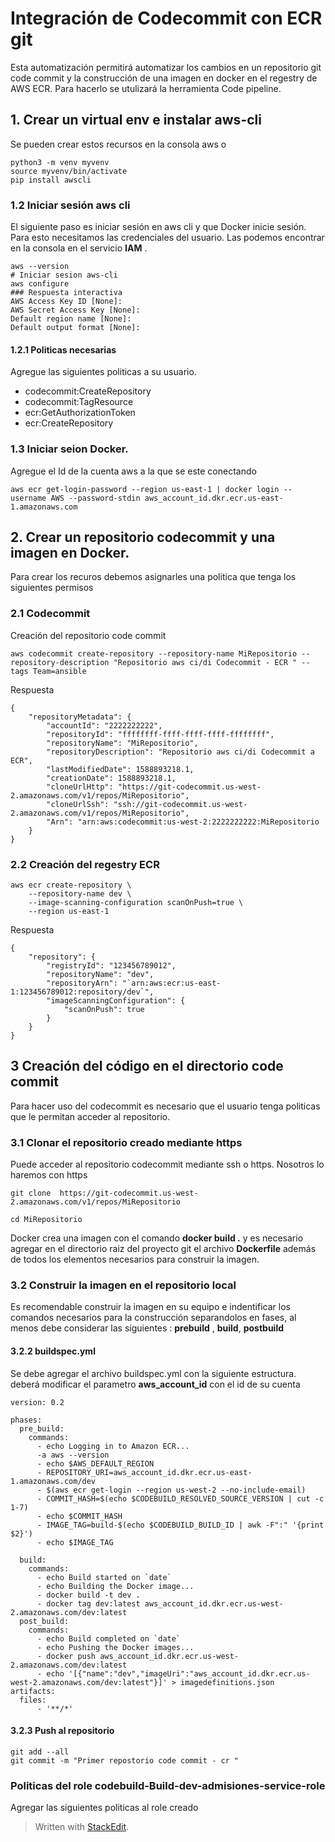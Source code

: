 

# Integración de Codecommit con ECR git

Esta automatización permitirá automatizar los cambios en un repositorio  git code commit y la construcción de una imagen en docker en el regestry de AWS ECR. Para hacerlo se utulizará la herramienta Code pipeline.

##  1. Crear un virtual env e instalar aws-cli 
Se pueden crear estos recursos en la consola aws o 

```
python3 -m venv myvenv
source myvenv/bin/activate
pip install awscli

```
### 1.2 Iniciar sesión aws cli

El siguiente paso es iniciar sesión en aws cli y que Docker inicie sesión. 
Para esto necesitamos las credenciales del usuario. Las podemos encontrar en la consola en el servicio **IAM** .  
```
aws --version
# Iniciar sesion aws-cli
aws configure 
### Respuesta interactiva
AWS Access Key ID [None]: 
AWS Secret Access Key [None]: 
Default region name [None]: 
Default output format [None]:
```

####  1.2.1 Politicas necesarias
Agregue las siguientes politicas a su usuario. 

- codecommit:CreateRepository 
- codecommit:TagResource 
-  ecr:GetAuthorizationToken
- ecr:CreateRepository

### 1.3 Iniciar seion  Docker.

Agregue el Id de la cuenta aws a la que se este conectando
```
aws ecr get-login-password --region us-east-1 | docker login --username AWS --password-stdin aws_account_id.dkr.ecr.us-east-1.amazonaws.com
```
## 2. Crear un repositorio codecommit y una imagen en Docker.

Para crear los recuros debemos asignarles una politica que tenga los siguientes permisos

### 2.1 Codecommit

Creación del repositorio code commit 
```
aws codecommit create-repository --repository-name MiRepositorio --repository-description "Repositorio aws ci/di Codecommit - ECR " --tags Team=ansible
```

Respuesta
``` 
{
    "repositoryMetadata": {
        "accountId": "2222222222",
        "repositoryId": "ffffffff-ffff-ffff-ffff-ffffffff",
        "repositoryName": "MiRepositorio",
        "repositoryDescription": "Repositorio aws ci/di Codecommit a ECR",
        "lastModifiedDate": 1588893218.1,
        "creationDate": 1588893218.1,
        "cloneUrlHttp": "https://git-codecommit.us-west-2.amazonaws.com/v1/repos/MiRepositorio",
        "cloneUrlSsh": "ssh://git-codecommit.us-west-2.amazonaws.com/v1/repos/MiRepositorio",
        "Arn": "arn:aws:codecommit:us-west-2:2222222222:MiRepositorio
    }
}
```

### 2.2 Creación del regestry ECR
```
aws ecr create-repository \
    --repository-name dev \
    --image-scanning-configuration scanOnPush=true \
    --region us-east-1
```
Respuesta 
```
{
    "repository": {
        "registryId": "123456789012",
        "repositoryName": "dev",
        "repositoryArn": "`arn:aws:ecr:us-east-1:123456789012:repository/dev`",
        "imageScanningConfiguration": {
            "scanOnPush": true
        }
    }
}
```
## 3 Creación del código en el directorio code commit 
Para hacer uso del codecommit es necesario que el usuario tenga politicas que le permitan acceder al repositorio. 
### 3.1 Clonar el repositorio creado mediante https
Puede acceder al repositorio codecommit mediante ssh o https. Nosotros lo haremos con https

```
git clone  https://git-codecommit.us-west-2.amazonaws.com/v1/repos/MiRepositorio

cd MiRepositorio
``` 

Docker crea una imagen con el comando **docker build .** y es  necesario agregar en el directorio raiz del proyecto git  el archivo **Dockerfile** además de todos los elementos necesarios para construir la imagen.

###  3.2 Construir la imagen en el repositorio local 
 Es recomendable construir la imagen en su equipo e indentificar los comandos necesarios para la construcción separandolos en fases, al menos debe considerar las siguientes : **prebuild** , **build**, **postbuild** 
#### 3.2.2 buildspec.yml
Se debe agregar el archivo buildspec.yml con la siguiente estructura. deberá modificar el parametro **aws_account_id** con el id de su cuenta
```
version: 0.2

phases:
  pre_build:
    commands:
      - echo Logging in to Amazon ECR...
      -a aws --version
      - echo $AWS_DEFAULT_REGION
      - REPOSITORY_URI=aws_account_id.dkr.ecr.us-east-1.amazonaws.com/dev
      - $(aws ecr get-login --region us-west-2 --no-include-email)
      - COMMIT_HASH=$(echo $CODEBUILD_RESOLVED_SOURCE_VERSION | cut -c 1-7)
      - echo $COMMIT_HASH
      - IMAGE_TAG=build-$(echo $CODEBUILD_BUILD_ID | awk -F":" '{print $2}')
      - echo $IMAGE_TAG

  build:
    commands:
      - echo Build started on `date`
      - echo Building the Docker image...
      - docker build -t dev .
      - docker tag dev:latest aws_account_id.dkr.ecr.us-west-2.amazonaws.com/dev:latest
  post_build:
    commands:
      - echo Build completed on `date`
      - echo Pushing the Docker images...
      - docker push aws_account_id.dkr.ecr.us-west-2.amazonaws.com/dev:latest
      - echo '[{"name":"dev","imageUri":"aws_account_id.dkr.ecr.us-west-2.amazonaws.com/dev:latest"}]' > imagedefinitions.json
artifacts:
  files:
      - '**/*'
```
#### 3.2.3 Push al repositorio
```
git add --all
git commit -m "Primer repostorio code commit - cr "
```
### Politicas del role codebuild-Build-dev-admisiones-service-role
Agregar las siguientes politicas al role creado 

> Written with [StackEdit](https://stackedit.io/).
<!--stackedit_data:
eyJoaXN0b3J5IjpbLTIxMDQ0OTMxMzYsLTIxMzkwNzA2NzIsLT
IwNDEyNzExNzQsLTE0NDMyODQxNzcsNzc5OTUxOTgzLC0xOTA2
NDM1Nzg0LDE1Mjk0MzA3MDUsLTE1NTgwMDgxNzYsLTg5MTE5Mj
YxNCwtMjM3MTYyNjk1LC0yMDIxMTE5OTg2LC0yMzk3MzcxNzIs
NjE0MjI2NjEzLDE2MDg0NjA1MzIsLTE3NzYxMDY4MiwxNTM5MT
I1NTgzLDg1NzkzMjIxMV19
-->
